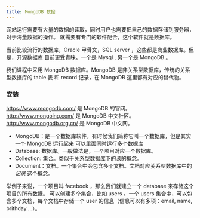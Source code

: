 ```yaml
---
title: MongoDB 数据
---
```


网站运行需要有大量的数据的读取，同时用户也需要把自己的数据存储到服务器，对于海量数据的操作。
就需要有专门的软件配合，这个软件就是数据库。

当前比较流行的数据库，Oracle 甲骨文，SQL server ，这些都是商业数据库。但是，开源数据库
目前更受青睐。一个是 Mysql , 另一个是 MongoDB 。

我们课程中采用 MongoDB 数据库。MongoDB 是非关系型数据库，传统的关系型数据库的 table 表
和 record 记录，在 MongoDB 这里都有对应的替代物。


### 安装

https://www.mongodb.com/ 是 MongoDB 的官网。http://www.mongoing.com/ 是 MongoDB
中文社区。http://www.mongodb.org.cn/ 是 MongoDB 中文网。

- MongoDB：是一个数据库软件，有时候我们简称它叫一个数据库，但是其实一个 MongoDB 运行起来
  可以里面同时运行多个数据库
- Database: 数据库。一般做法是，一个项目对应一个数据库。
- Collection: 集合。类似于关系型数据库下的*表*的概念。
- Document：文档。一个集合中会包含多个文档。文档对应关系型数据库中的 *记录* 这个概念。

举例子来说，一个项目叫 facebook ，那么我们就建立一个 database 来存储这个项目的所有数据。
可以创建多个集合，比如 users 。一个 users 集合中，可以包含多个文档，每个文档中存储一个 user
的信息（信息可以有多项：email, name, brithday ...）。
